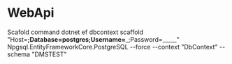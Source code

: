 # WebApi

Scafold command
 dotnet ef dbcontext scaffold "Host=______;Database=postgres;Username=_______;Password=_____" Npgsql.EntityFrameworkCore.PostgreSQL --force --context "DbContext" --schema "DMSTEST"